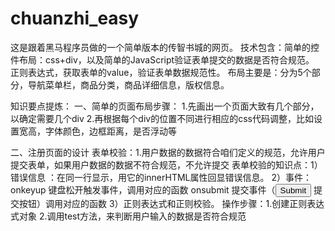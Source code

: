 # chuanzhi_easy
这是跟着黑马程序员做的一个简单版本的传智书城的网页。
技术包含：简单的控件布局：css+div，以及简单的JavaScript验证表单提交的数据是否符合规范。
正则表达式，获取表单的value，验证表单数据规范性。
布局主要是：分为5个部分，导航菜单栏，商品分类，商品详细信息，版权信息。


知识要点提炼：
一、简单的页面布局步骤：
	1.先画出一个页面大致有几个部分，以确定需要几个div
	2.再根据每个div的位置不同进行相应的css代码调整，比如设置宽高，字体颜色，边框距离，是否浮动等

		
二、注册页面的设计
	表单校验：1.用户数据的数据符合咱们定义的规范，允许用户提交表单，如果用户数据的数据不符合规范，不允许提交
	表单校验的知识点：1）<span>错误信息</span> ：在同一行显示，用它的innerHTML属性回显错误信息。
			  2）事件：onkeyup 键盘松开触发事件，调用对应的函数
			                onsubmit 提交事件（<input type="submit"> 提交按钮）调用对应的函数
			  3）正则表达式和正则校验。
			                操作步骤：1.创建正则表达式对象  2.调用test方法，来判断用户输入的数据是否符合规范
			                <script type="text/javascript">
						//1.创建正则表达式对象
						var regx=/^1[3|5|7|8]{1}[0-9]{9}$/;
						//2.调用test方法，判断手机号是否符合规范
						var value="135";
						var flag = regx.text(value);
						alert(flag)			
					</script>                			                			

